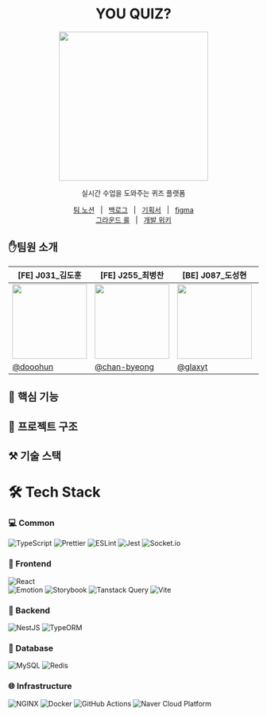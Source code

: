 <div align="center">
  <h1>YOU QUIZ?</h1> 

<img src="https://github.com/user-attachments/assets/a41536e9-d1d1-4e63-8bd8-f2b43c674121"  width=300/>
<p> 실시간 수업을 도와주는 퀴즈 플랫폼</p>
</div>



 <p align=center>
  <a href="https://www.notion.so/e3906f064a574f58a7adc5bb0bf59e64?v=0f21d87970884f3db3c2541122804cba">팀 노션</a>
  &nbsp; | &nbsp; 
  <a href="https://github.com/orgs/boostcampwm-2024/projects/19">백로그</a>
  &nbsp; | &nbsp;
  <a href="https://lemon-scene-5c9.notion.site/12e622fa707b809abe4ff76038787e27?pvs=74">기획서</a>   &nbsp; | &nbsp;
  <a href="https://www.figma.com/design/4xAIQB3t5CIgQqxCVtspZy/You-Quiz?node-id=0-1&node-type=canvas&t=GaZuAbtY0GrDjO48-0">figma</a> 
  <br />
  <a href="https://github.com/boostcampwm-2024/web01-youQuiz/wiki/%EA%B7%B8%EB%9D%BC%EC%9A%B4%EB%93%9C-%EB%A3%B0">그라운드 룰</a>
  &nbsp; | &nbsp; 
  <a href="https://github.com/boostcampwm-2024/web01-youQuiz/wiki">개발 위키</a>
</p>


## ✋팀원 소개
<div align="center">
  
|[FE] J031_김도훈|[FE] J255_최병찬|[BE] J087_도성현|[BE] J289_이채원|
|--|--|--|--|
|<img src="https://avatars.githubusercontent.com/u/74540646?v=4" width=150>|<img src="https://avatars.githubusercontent.com/u/77400298?v=4" width=150 />|<img src="https://avatars.githubusercontent.com/u/52828205?v=4" width=150 />|<img src="https://avatars.githubusercontent.com/u/99425616?v=4" width=150/>|
|[@dooohun](https://github.com/dooohun)|[@chan-byeong](https://github.com/chan-byeong)|[@glaxyt](https://github.com/glaxyt)|[@nowChae](https://github.com/nowChae)|

</div>



## 🚀 핵심 기능

## 📐 프로젝트 구조

## ⚒️ 기술 스택
# 🛠 Tech Stack

### 💻 Common
![TypeScript](https://img.shields.io/badge/TypeScript-3178C6?style=flat-square&logo=TypeScript&logoColor=white)
![Prettier](https://img.shields.io/badge/Prettier-F7B93E?style=flat-square&logo=prettier&logoColor=white)
![ESLint](https://img.shields.io/badge/ESLint-4B32C3?style=flat-square&logo=ESLint&logoColor=white)
![Jest](https://img.shields.io/badge/Jest-C21325?style=flat-square&logo=Jest&logoColor=white)
![Socket.io](https://img.shields.io/badge/Socket.io-010101?style=flat-square&logo=Socket.io&logoColor=white)

### 🎨 Frontend
![React](https://img.shields.io/badge/React-61DAFB?style=flat-square&logo=React&logoColor=black)  
![Emotion](https://img.shields.io/badge/Emotion-DB7093?style=flat-square&logo=styled-components&logoColor=white)
![Storybook](https://img.shields.io/badge/Storybook-FF4785?style=flat-square&logo=Storybook&logoColor=white)
![Tanstack Query](https://img.shields.io/badge/Tanstack_Query-FF4154?style=flat-square&logo=ReactQuery&logoColor=white)
![Vite](https://img.shields.io/badge/Vite-646CFF?style=flat-square&logo=Vite&logoColor=white)

### 📡 Backend
![NestJS](https://img.shields.io/badge/NestJS-E0234E?style=flat-square&logo=NestJS&logoColor=white)
![TypeORM](https://img.shields.io/badge/TypeORM-E93424?style=flat-square&logo=TypeORM&logoColor=white)

### 💾 Database
![MySQL](https://img.shields.io/badge/MySQL-4479A1?style=flat-square&logo=MySQL&logoColor=white)
![Redis](https://img.shields.io/badge/Redis-DC382D?style=flat-square&logo=Redis&logoColor=white)

### 🌐 Infrastructure
![NGINX](https://img.shields.io/badge/NGINX-009639?style=flat-square&logo=NGINX&logoColor=white)
![Docker](https://img.shields.io/badge/Docker-2496ED?style=flat-square&logo=Docker&logoColor=white)
![GitHub Actions](https://img.shields.io/badge/GitHub_Actions-2088FF?style=flat-square&logo=GitHub-Actions&logoColor=white)
![Naver Cloud Platform](https://img.shields.io/badge/Naver_Cloud-03C75A?style=flat-square&logo=Naver&logoColor=white)

